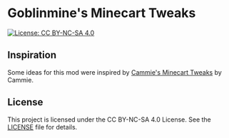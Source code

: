 # Goblinmine's Minecart Tweaks
[![License: CC BY-NC-SA 4.0](https://img.shields.io/badge/License-CC_BY--NC--SA_4.0-lightgrey.svg)](https://creativecommons.org/licenses/by-nc-sa/4.0/)
## Inspiration
Some ideas for this mod were inspired by [Cammie's Minecart Tweaks](https://github.com/CammiePone/Cammies-Minecart-Tweaks) by Cammie.
## License
This project is licensed under the CC BY-NC-SA 4.0 License. See the [LICENSE](LICENSE) file for details.
